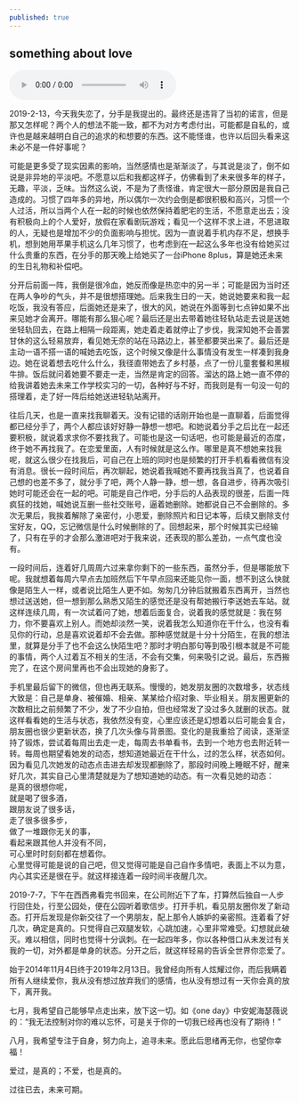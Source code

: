```yaml
---
published: true
---
```

## something about love
<audio id="audio" controls autoplay loop>
<source id="mp3" src="http://t.cn/AiOWpTGA?mp3">
</audio>

2019-2-13，今天我失恋了，分手是我提出的。最终还是违背了当初的诺言，但是那又怎样呢？两个人的想法不能一致，都不为对方考虑付出，可能都是自私的，或许也是越来越明白自己的追求的和想要的东西。这不能怪谁，也许以后回头看来这未必不是一件好事呢？

可能是更多受了现实因素的影响，当然感情也是渐渐淡了，与其说是淡了，倒不如说是非异地的平淡吧。不愿意以后和我都这样子，仿佛看到了未来很多年的样子，无趣，平淡，乏味。当然这么说，不是为了责怪谁，肯定很大一部分原因是我自己造成的。习惯了四年多的异地，所以偶尔一次约会倒是都很积极和高兴，习惯一个人过活，所以当两个人在一起的时候也依然保持着肥宅的生活，不愿意走出去；没有积极向上的个人爱好，放假在家看剧玩游戏；看见一个这样不求上进，不思进取的人，无疑也是增加不少的负面影响与担忧。因为一直说着手机内存不足，想换手机，想到她用苹果手机这么几年习惯了，也考虑到在一起这么多年也没有给她买过什么贵重的东西，在分手的那天晚上给她买了一台iPhone 8plus，算是她还未来的生日礼物和补偿吧。

分开后前面一阵，我倒是很冷血，她反而像是热恋中的另一半；可能是因为当时还在两人争吵的气头，并不是很想搭理她。后来我生日的一天，她说她要来和我一起吃饭，我没有答应，后面她还是来了，很大的风，她说在外面等到七点钟如果不出来见她才会离开。哪能有那么狠心呢？最后还是出去带着她往轻轨站走去说是送她坐轻轨回去，在路上相隔一段距离，她走着走着就停止了步伐，我深知她不会善罢甘休的这么轻易放弃，看见她无奈的站在马路边上，甚至都要哭出来了。最后还是主动一语不搭一语的喊她去吃饭，这个时候又像是什么事情没有发生一样凑到我身边。她在说着想去吃什么什么，我径直带她去了乡村基，点了一份儿童套餐和黑椒牛排。饭后就问着她要不要走一走，当然是肯定的回答。溜达的路上她一直不停的给我讲着她去未来工作学校实习的一切，各种好与不好，而我则是有一句没一句的搭理着，走了好一阵后给她送进轻轨站离开。  

往后几天，也是一直来找我聊着天。没有记错的话刚开始也是一直聊着，后面觉得都已经分手了，两个人都应该好好静一静想一想吧。和她说着分手之后比在一起还要积极，就说着求求你不要找我了。可能也是这一句话吧，也可能是最近的态度，终于她不再找我了。在恋爱里面，人有时候就是这么作。哪里是真不想她来找我呢，就这么很少在找我后，可自己在上班的同时也是频繁的打开手机看看微信有没有消息。很长一段时间后，再次聊起，她说着我喊她不要再找我当真了，也说着自己想的也差不多了，就分手了吧，两个人静一静，想一想，各自进步，待再次吸引她时可能还会在一起的吧。可能是自己作吧，分手后的人品表现的很差，后面一阵疯狂的找她，喊她说互删一些社交账号，逼着她删除。她都说自己不会删除的。多次无果后，我挨着解除了亲密付，小恩爱，删除照片和日记本等，后续又删除支付宝好友，QQ，忘记微信是什么时候删除的了。回想起来，那个时候其实已经输了，只有在乎的才会那么激进吧对于我来说，还表现的那么差劲，一点气度也没有。  

一段时间后，连着好几周周六过来拿你剩下的一些东西，虽然分手，但是哪能放下呢。我就想着每周六早点去加班然后下午早点回来还能见你一面，想不到这么快就像是陌生人一样，或者说比陌生人更不如。匆匆几分钟后就搬着东西离开，当然也想过送送她，但一想到那么熟悉又陌生的感觉还是没有帮她搬行李送她去车站。就这样连续几周，有一次试着问了她，想着后面复合，说着我的感觉就是：我在努力，你不要喜欢上别人。而她却淡然一笑，说着我怎么知道你在干什么，也没有看见你的行动，总是喜欢说着却不会去做。那种感觉就是十分十分陌生，在我的想法里，就算是分手了也不会这么快陌生吧？那时才明白那句等到吸引根本就是不可能的事情，两个人过着互不相关的生活，不会有交集，何来吸引之说。最后，东西搬完了，在这个房间里再也不会出现她的身影了。  

手机里最后留下的微信，但也再无联系。慢慢的，她发朋友圈的次数增多，状态线大致是：自己是单身、被催婚、相亲、某某给介绍对象、毕业相关。朋友圈更新的次数相比之前频繁了不少，发了不少自拍，但也经常发了没过多久就删的状态。就这样看看她的生活与状态，我依然没有变，心里应该还是幻想着以后可能会复合，朋友圈也很少更新状态，换了几次头像与背景图。变化的是我重拾了阅读，逐渐坚持了锻炼，尝试着每周出去走一走，每周去书单看书，去到一个地方也去附近转一转。每周也期望看她发的动态，想知道她最近在干什么，过的怎么样，状态如何。因为看见几次她发的动态点击进去却发现都删除了，那段时间晚上睡眠不好，醒来好几次，其实自己心里清楚就是为了想知道她的动态。有一次看见她的动态：  
 是真的很想你呢，   
 就是喝了很多酒，   
 跟朋友说了很多话，   
 走了很多很多步，   
 做了一堆跟你无关的事，   
 看起来跟其他人并没有不同，   
 可心里时时刻刻都在想着你。   
心里觉得可能是说的自己吧，但又觉得可能是自己自作多情吧，表面上不以为意，内心其实还是很在乎。就这样接连着一段时间半夜醒几次。  

2019-7-7，下午在西西弗看完书回来，在公司附近下了车，打算然后独自一人步行回住处，行至公园处，便在公园听着歌信步。打开手机，看见朋友圈你发了新动态。打开后发现是你新交往了一个男朋友，配上那令人嫉妒的亲密照。连着看了好几次，确定是真的。只觉得自己双腿发软，心跳加速，心里非常难受。幻想就此破灭。难以相信，同时也觉得十分讽刺。在一起四年多，你以各种借口从未发过有关我的一切，对外都是单身的状态。分开之后，就这样轻易的告诉全世界你恋爱了。   

始于2014年11月4日终于2019年2月13日。我曾经向所有人炫耀过你，而后我瞒着所有人继续爱你，我从没有想过放弃我们的感情，也从没有想过有一天你会真的放下，离开我。   

七月，我希望自己能够早点走出来，放下这一切。如《one day》中安妮海瑟薇说的：“我无法控制对你的难以忘怀，可是关于你的一切我已经再也没有了期待！”   

八月，我希望专注于自身，努力向上，追寻未来。愿此后思绪再无你，也望你幸福！   

爱过，是真的；不爱，也是真的。   

过往已去，未来可期。
